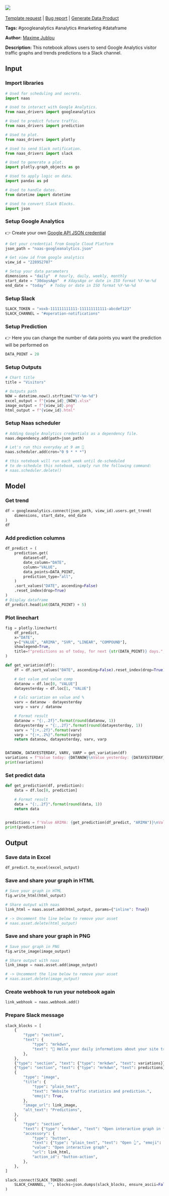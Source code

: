 <a href="https://app.naas.ai/user-redirect/naas/downloader?url=https://raw.githubusercontent.com/jupyter-naas/awesome-notebooks/master/Google%20Analytics/Google_Analytics_Send_visitors_traffic_graph_and_trends_prediction_to_Slack_channel.ipynb" target="_parent"><img src="https://naasai-public.s3.eu-west-3.amazonaws.com/Open_in_Naas_Lab.svg"/></a><br><br><a href="https://github.com/jupyter-naas/awesome-notebooks/issues/new?assignees=&labels=&template=template-request.md&title=Tool+-+Action+of+the+notebook+">Template request</a> | <a href="https://github.com/jupyter-naas/awesome-notebooks/issues/new?assignees=&labels=bug&template=bug_report.md&title=Google+Analytics+-+Send+visitors+traffic+graph+and+trends+prediction+to+Slack+channel:+Error+short+description">Bug report</a> | <a href="https://app.naas.ai/user-redirect/naas/downloader?url=https://raw.githubusercontent.com/jupyter-naas/awesome-notebooks/master/Naas/Naas_Start_data_product.ipynb" target="_parent">Generate Data Product</a>

**Tags:** #googleanalytics #analytics #marketing #dataframe

**Author:** [Maxime Jublou](https://www.linkedin.com/in/maxime-jublou)

**Description:** This notebook allows users to send Google Analytics visitor traffic graphs and trends predictions to a Slack channel.

## Input

### Import libraries


```python
# Used for scheduling and secrets.
import naas

# Used to interact with Google Analytics.
from naas_drivers import googleanalytics

# Used to predict future traffic.
from naas_drivers import prediction

# Used to plot.
from naas_drivers import plotly

# Used to send Slack notification.
from naas_drivers import slack

# Used to generate a plot.
import plotly.graph_objects as go

# Used to apply logic on data.
import pandas as pd

# Used to handle dates.
from datetime import datetime

# Used to convert Slack Blocks.
import json
```

### Setup Google Analytics

👉 Create your own <a href="">Google API JSON credential</a>


```python
# Get your credential from Google Cloud Platform
json_path = "naas-googleanalytics.json"

# Get view id from google analytics
view_id = "228952707"

# Setup your data parameters
dimensions = "daily"  # hourly, daily, weekly, monthly
start_date = "30daysAgo"  # XdaysAgo or date in ISO format %Y-%m-%d
end_date = "today"  # Today or date in ISO format %Y-%m-%d
```

### Setup Slack


```python
SLACK_TOKEN = "xoxb-111111111111-111111111111-abcdef123"
SLACK_CHANNEL = "#operation-notifications"
```

### Setup Prediction
👉 Here you can change the number of data points you want the prediction will be performed on


```python
DATA_POINT = 20
```

### Setup Outputs


```python
# Chart title
title = "Visitors"

# Outputs path
NOW = datetime.now().strftime("%Y-%m-%d")
excel_output = f"{view_id}_{NOW}.xlsx"
image_output = f"{view_id}.png"
html_output = f"{view_id}.html"
```

### Setup Naas scheduler


```python
# Adding Google Analytics credentials as a dependency file.
naas.dependency.add(path=json_path)

# Let's run this everyday at 9 am 🚀
naas.scheduler.add(cron="0 9 * * *")

# this notebook will run each week until de-scheduled
# to de-schedule this notebook, simply run the following command:
# naas.scheduler.delete()
```

## Model

### Get trend


```python
df = googleanalytics.connect(json_path, view_id).users.get_trend(
    dimensions, start_date, end_date
)
df
```

### Add prediction columns


```python
df_predict = (
    prediction.get(
        dataset=df,
        date_column="DATE",
        column="VALUE",
        data_points=DATA_POINT,
        prediction_type="all",
    )
    .sort_values("DATE", ascending=False)
    .reset_index(drop=True)
)
# Display dataframe
df_predict.head(int(DATA_POINT) + 5)
```

### Plot linechart


```python
fig = plotly.linechart(
    df_predict,
    x="DATE",
    y=["VALUE", "ARIMA", "SVR", "LINEAR", "COMPOUND"],
    showlegend=True,
    title=f"predictions as of today, for next {str(DATA_POINT)} days.",
)
```


```python
def get_variation(df):
    df = df.sort_values("DATE", ascending=False).reset_index(drop=True)

    # Get value and value comp
    datanow = df.loc[0, "VALUE"]
    datayesterday = df.loc[1, "VALUE"]

    # Calc variation en value and %
    varv = datanow - datayesterday
    varp = varv / datanow

    # Format result
    datanow = "{:,.2f}".format(round(datanow, 1))
    datayesterday = "{:,.2f}".format(round(datayesterday, 1))
    varv = "{:+,.2f}".format(varv)
    varp = "{:+,.2%}".format(varp)
    return datanow, datayesterday, varv, varp


DATANOW, DATAYESTERDAY, VARV, VARP = get_variation(df)
variations = f"Value today: {DATANOW}\nValue yesterday: {DATAYESTERDAY}\nVar. in value: {VARV}\nVar. in %: {VARP}"
print(variations)
```

### Set predict data


```python
def get_prediction(df, prediction):
    data = df.loc[0, prediction]

    # Format result
    data = "{:,.2f}".format(round(data, 1))
    return data


predictions = f'Value ARIMA: {get_prediction(df_predict, "ARIMA")}\nValue SVR: {get_prediction(df_predict, "SVR")}\nValue LINEAR: {get_prediction(df_predict, "LINEAR")}\nValue COMPOUND: {get_prediction(df_predict, "COMPOUND")}'
print(predictions)
```

## Output

### Save data in Excel


```python
df_predict.to_excel(excel_output)
```

### Save and share your graph in HTML


```python
# Save your graph in HTML
fig.write_html(html_output)

# Share output with naas
link_html = naas.asset.add(html_output, params={"inline": True})

# -> Uncomment the line below to remove your asset
# naas.asset.delete(html_output)
```

### Save and share your graph in PNG


```python
# Save your graph in PNG
fig.write_image(image_output)

# Share output with naas
link_image = naas.asset.add(image_output)

# -> Uncomment the line below to remove your asset
# naas.asset.delete(image_output)
```

### Create webhook to run your notebook again


```python
link_webhook = naas.webhook.add()
```

### Prepare Slack message


```python
slack_blocks = [
    {
        "type": "section",
        "text": {
            "type": "mrkdwn",
            "text": "👋 Hello your daily informations about your site traffic is freshly baked!\n\n",
        },
    },
    {"type": "section", "text": {"type": "mrkdwn", "text": variations}},
    {"type": "section", "text": {"type": "mrkdwn", "text": predictions}},
    {
        "type": "image",
        "title": {
            "type": "plain_text",
            "text": "Website traffic statistics and prediction.",
            "emoji": True,
        },
        "image_url": link_image,
        "alt_text": "Predictions",
    },
    {
        "type": "section",
        "text": {"type": "mrkdwn", "text": "Open interactive graph in full screen"},
        "accessory": {
            "type": "button",
            "text": {"type": "plain_text", "text": "Open 👆", "emoji": True},
            "value": "Open interactive graph",
            "url": link_html,
            "action_id": "button-action",
        },
    },
]
```


```python
slack.connect(SLACK_TOKEN).send(
    SLACK_CHANNEL, "", blocks=json.dumps(slack_blocks, ensure_ascii=False)
)
```
